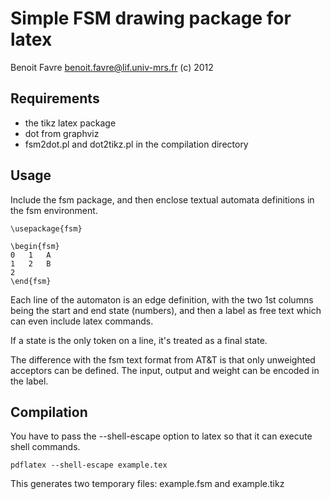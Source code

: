Simple FSM drawing package for latex
====================================

Benoit Favre <benoit.favre@lif.univ-mrs.fr> (c) 2012

Requirements
------------

- the tikz latex package
- dot from graphviz
- fsm2dot.pl and dot2tikz.pl in the compilation directory

Usage
-----

Include the fsm package, and then enclose textual automata definitions in the fsm environment.

    \usepackage{fsm}

    \begin{fsm}
    0   1   A
    1   2   B
    2
    \end{fsm}

Each line of the automaton is an edge definition, with the two 1st columns
being the start and end state (numbers), and then a label as free text which
can even include latex commands.

If a state is the only token on a line, it's treated as a final state.

The difference with the fsm text format from AT&T is that only unweighted
acceptors can be defined. The input, output and weight can be encoded in the
label.

Compilation
-----------

You have to pass the --shell-escape option to latex so that it can execute
shell commands.

    pdflatex --shell-escape example.tex

This generates two temporary files: example.fsm and example.tikz


